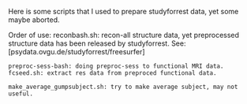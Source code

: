Here is some scripts that I used to prepare studyforrest data, yet some maybe aborted.

Order of use:
    reconbash.sh: recon-all structure data, yet preprocessed structure data has been released by studyforrest. See: [psydata.ovgu.de/studyforrest/freesurfer]

    preproc-sess-bash: doing preproc-sess to functional MRI data.
    fcseed.sh: extract res data from preproced functional data.

    make_average_gumpsubject.sh: try to make average subject, may not useful.
